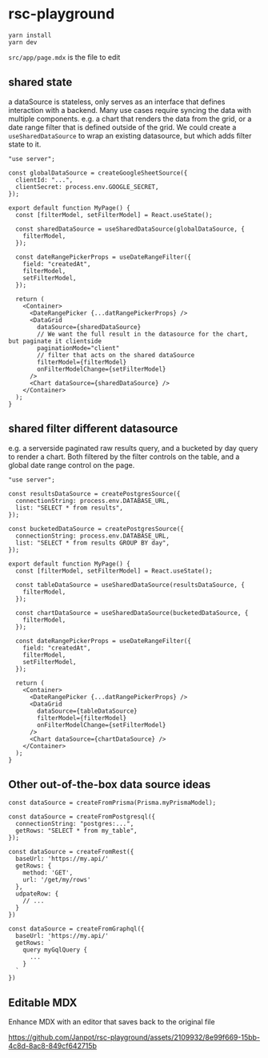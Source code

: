 # rsc-playground

```
yarn install
yarn dev
```

`src/app/page.mdx` is the file to edit

## shared state

a dataSource is stateless, only serves as an interface that defines interaction with a backend. Many use cases require syncing the data with multiple components. e.g. a chart that renders the data from the grid, or a date range filter that is defined outside of the grid. We could create a `useSharedDataSource` to wrap an existing datasource, but which adds filter state to it.

```tsx
"use server";

const globalDataSource = createGoogleSheetSource({
  clientId: "...",
  clientSecret: process.env.GOOGLE_SECRET,
});

export default function MyPage() {
  const [filterModel, setFilterModel] = React.useState();

  const sharedDataSource = useSharedDataSource(globalDataSource, {
    filterModel,
  });

  const dateRangePickerProps = useDateRangeFilter({
    field: "createdAt",
    filterModel,
    setFilterModel,
  });

  return (
    <Container>
      <DateRangePicker {...datRangePickerProps} />
      <DataGrid
        dataSource={sharedDataSource}
        // We want the full result in the datasource for the chart, but paginate it clientside
        paginationMode="client"
        // filter that acts on the shared dataSource
        filterModel={filterModel}
        onFilterModelChange={setFilterModel}
      />
      <Chart dataSource={sharedDataSource} />
    </Container>
  );
}
```

## shared filter different datasource

e.g. a serverside paginated raw results query, and a bucketed by day query to render a chart. Both filtered by the filter controls on the table, and a global date range control on the page.

```tsx
"use server";

const resultsDataSource = createPostgresSource({
  connectionString: process.env.DATABASE_URL,
  list: "SELECT * from results",
});

const bucketedDataSource = createPostgresSource({
  connectionString: process.env.DATABASE_URL,
  list: "SELECT * from results GROUP BY day",
});

export default function MyPage() {
  const [filterModel, setFilterModel] = React.useState();

  const tableDataSource = useSharedDataSource(resultsDataSource, {
    filterModel,
  });

  const chartDataSource = useSharedDataSource(bucketedDataSource, {
    filterModel,
  });

  const dateRangePickerProps = useDateRangeFilter({
    field: "createdAt",
    filterModel,
    setFilterModel,
  });

  return (
    <Container>
      <DateRangePicker {...datRangePickerProps} />
      <DataGrid
        dataSource={tableDataSource}
        filterModel={filterModel}
        onFilterModelChange={setFilterModel}
      />
      <Chart dataSource={chartDataSource} />
    </Container>
  );
}
```

## Other out-of-the-box data source ideas

```tsx
const dataSource = createFromPrisma(Prisma.myPrismaModel);

const dataSource = createFromPostgresql({
  connectionString: "postgres:...",
  getRows: "SELECT * from my_table",
});

const dataSource = createFromRest({
  baseUrl: 'https://my.api/'
  getRows: {
    method: 'GET',
    url: '/get/my/rows'
  },
  udpateRow: {
    // ...
  }
})

const dataSource = createFromGraphql({
  baseUrl: 'https://my.api/'
  getRows: `
    query myGqlQuery {
      ...
    }
  `
})
```

## Editable MDX

Enhance MDX with an editor that saves back to the original file

https://github.com/Janpot/rsc-playground/assets/2109932/8e99f669-15bb-4c8d-8ac8-849cf642715b
